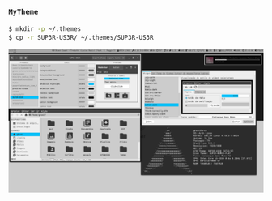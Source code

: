 ### `MyTheme`
```sh
$ mkdir -p ~/.themes
$ cp -r SUP3R-US3R/ ~/.themes/SUP3R-US3R

```

![theme](https://raw.githubusercontent.com/Sup3r-Us3r/MyDotfiles/master/Screenshots/theme.png)
